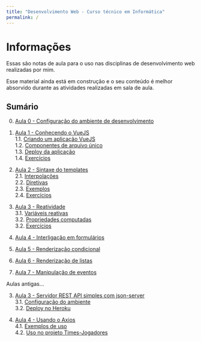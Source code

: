 ```yaml
---
title: "Desenvolvimento Web - Curso técnico em Informática"
permalink: /
---
```


# Informações

Essas são notas de aula para o uso nas disciplinas de desenvolvimento web realizadas por mim. 

Esse material ainda está em construção e o seu conteúdo é melhor absorvido durante as atividades realizadas em sala de aula.
## Sumário

0. [Aula 0 - Configuração do ambiente de desenvolvimento](ambiente/intro.md)

1. [Aula 1 - Conhecendo o VueJS](intro/intro.md)  
  1.1. [Criando um aplicação VueJS](intro/criar-aplicacao-vuejs.html)  
  1.2. [Componentes de arquivo único](intro/single-file-components.html)  
  1.3. [Deploy da aplicação](intro/deploy-aplicacao.html)  
  1.4. [Exercícios](intro/exercicios.html)  

2. [Aula 2 - Sintaxe do templates](sintaxe-templates/intro.md)  
  2.1. [Interpolações](sintaxe-templates/interpolacoes.html)   
  2.2. [Diretivas](sintaxe-templates/diretivas.html)  
  2.3. [Exemplos](sintaxe-templates/exemplos.html)  
  2.4. [Exercícios](sintaxe-templates/exercicios.html)  

3. [Aula 3 - Reatividade](reatividade/intro.md)  
  3.1. [Variáveis reativas](reatividade/variaveis-reativas.html)  
  3.2. [Propriedades computadas](reatividade/propriedades-computadas.html)  
  3.2. [Exercícios](reatividade/exercicios.html)

4. [Aula 4 - Interligação em formulários](embreve.md)

5. [Aula 5 - Renderização condicional](embreve.md)

6. [Aula 6 - Renderização de listas](embreve.md)

7. [Aula 7 - Manipulação de eventos](embreve.md)

Aulas antigas... 

3. [Aula 3 - Servidor REST API simples com json-server](json-server/intro.md)  
  3.1. [Configuração do ambiente](json-server/configuracao-do-ambiente.md)  
  3.2. [Deploy no Heroku](json-server/deploy-no-heroku.md)  

4. [Aula 4 - Usando o Axios](axios/intro.md)  
  4.1. [Exemplos de uso](axios/exemplos-de-uso.md)  
  4.2. [Uso no projeto Times-Jogadores](axios/uso-time-jogadores.md)

<!-- 5. [Aula 5 - Revisão Geral de Componentes](componentes/intro.md) -->

